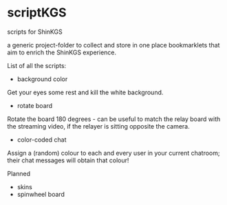 # scriptKGS
scripts for ShinKGS

a generic project-folder to collect and store in one place bookmarklets that aim to enrich the ShinKGS experience.

List of all the scripts:

 * background color
 
Get your eyes some rest and kill the white background.

 * rotate board
 
Rotate the board 180 degrees - can be useful to match the relay board with the streaming video, if the relayer is sitting opposite the camera.

 * color-coded chat
 
Assign a (random) colour to each and every user in your current chatroom; their chat messages will obtain that colour! 
 
Planned
 * skins
 * spinwheel board
